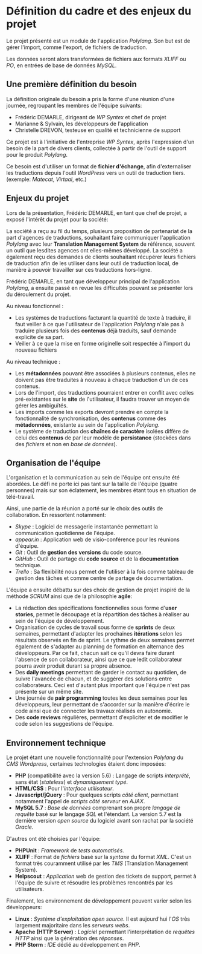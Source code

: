 # Définition du cadre et des enjeux du projet

Le projet présenté est un module de l'application *Polylang*. Son but est de gérer l'import, comme l'export, de fichiers de traduction.

Les données seront alors transformées de fichiers aux formats *XLIFF* ou *PO*, en entrées de base de données *MySQL*.

## Une première définition du besoin

La définition originale du besoin a pris la forme d'une réunion d'une journée, regroupant les membres de l'équipe suivants:

- Frédéric DEMARLE, dirigeant de *WP Syntex* et chef de projet
- Marianne & Sylvain, les développeurs de l'application
- Christelle DREVON, testeuse en qualité et technicienne de support

Ce projet est à l'initiative de l'entreprise *WP Syntex*, après l'expression d'un besoin de la part de divers clients, collectée à partir de l'outil de support pour le produit *Polylang*.

Ce besoin est d'utiliser un format de **fichier d'échange**, afin d'externaliser les traductions depuis l'outil *WordPress* vers un outil de traduction tiers. (exemple: *Matecat*, *Virtaal*, etc.)

## Enjeux du projet

Lors de la présentation, Frédéric DEMARLE, en tant que chef de projet, a exposé l'intérêt du projet pour la société:

La société a reçu au fil du temps, plusieurs proposition de partenariat de la part d'agences de traductions, souhaitant faire communiquer l'application *Polylang* avec leur **Translation Management System** de référence, souvent un outil que lesdites agences ont elles-mêmes développé. La société a également reçu des demandes de clients souhaitant récupérer leurs fichiers de traduction afin de les utiliser dans leur outil de traduction local, de manière à pouvoir travailler sur ces traductions hors-ligne.

Frédéric DEMARLE, en tant que développeur principal de l'application *Polylang*, a ensuite passé en revue les difficultés pouvant se présenter lors du déroulement du projet.

Au niveau fonctionnel :

- Les systèmes de traductions facturant la quantité de texte à traduire, il faut veiller à ce que l'utilisateur de l'application *Polylang* n'aie pas à traduire plusieurs fois des **contenus** déjà traduits, sauf demande explicite de sa part.
- Veiller à ce que la mise en forme originelle soit respectée à l'import du nouveau fichiers

Au niveau technique :

- Les **métadonnées** pouvant être associées à plusieurs contenus, elles ne doivent pas être traduites à nouveau à chaque traduction d'un de ces contenus.
- Lors de l'import, des traductions pourraient entrer en conflit avec celles pré-existantes sur le **site** de l'utilisateur, il faudra trouver un moyen de gérer les ambiguïtés.
- Les imports comme les exports devront prendre en compte la fonctionnalité de synchronisation, des **contenus** comme des **métadonnées**, existante au sein de l'application *Polylang*.
- Le système de traduction des **chaînes de caractère** isolées diffère de celui des **contenus** de par leur modèle de **persistance** (stockées dans des *fichiers* et non en *base de données*).

## Organisation de l'équipe

L'organisation et la communication au sein de l'équipe ont ensuite été abordées. Le défi ne porte ici pas tant sur la taille de l'équipe (quatre personnes) mais sur son éclatement, les membres étant tous en situation de télé-travail.

Ainsi, une partie de la réunion a porté sur le choix des outils de collaboration. En ressortent notamment:

- *Skype* : Logiciel de messagerie instantanée permettant la communication quotidienne de l'équipe.
- *appear.in* : Application web de visio-conférence pour les réunions d'équipe.
- *Git* : Outil de **gestion des versions** du code source.
- *GitHub* : Outil de partage du **code source** et de la **documentation** technique.
- *Trello* : Sa flexibilité nous permet de l'utiliser à la fois comme tableau de gestion des tâches et comme centre de partage de documentation.

L'équipe a ensuite débattu sur des choix de gestion de projet inspiré de la méthode *SCRUM* ainsi que de la philosophie **agile**:

- La rédaction des spécifications fonctionnelles sous forme d'**user stories**, permet le découpage et la répartition des tâches à réaliser au sein de l'équipe de développement.
- Organisation de cycles de travail sous forme de **sprints** de deux semaines, permettant d'adapter les prochaines **itérations** selon les résultats observés en fin de sprint. Le rythme de deux semaines permet également de s'adapter au planning de formation en alternance des développeurs. Par ce fait, chacun sait ce qu'il devra faire durant l'absence de son collaborateur, ainsi que ce que ledit collaborateur pourra avoir produit durant sa propre absence.
- Des **daily meetings** permettant de garder le contact au quotidien, de suivre l'avancée de chacun, et de suggérer des solutions entre collaborateurs. Ceci est d'autant plus important que l'équipe n'est pas présente sur un même site.
- Une journée de **pair programming** toutes les deux semaines pour les développeurs, leur permettant de s'accorder sur la manière d'écrire le code ainsi que de connecter les travaux réalisés en autonomie.
- Des **code reviews** régulières, permettant d'expliciter et de modifier le code selon les suggestions de l'équipe.

## Environnement technique

Le projet étant une nouvelle fonctionnalité pour l'extension *Polylang* du *CMS* *Wordpress*, certaines technologies étaient donc imposées:

- **PHP** (compatibilité avec la version 5.6) : Langage de scripts *interprété*, sans état (*stateless*) et *dynamiquement typé*.
- **HTML/CSS** : Pour l'*interface utilisateur*.
- **Javascript/jQuery** : Pour quelques scripts *côté client*, permettant notamment l'appel de *scripts* *côté serveur* en *AJAX*.
- **MySQL 5.7** : *Base de données* comprenant son propre *langage de requête* basé sur le langage *SQL* et l'étendant. La version 5.7 est la dernière version *open source* du logiciel avant son rachat par la société *Oracle*.

D'autres ont été choisies par l'équipe:

- **PHPUnit** : *Framework* de *tests automatisés*.
- **XLIFF** : Format de *fichiers* basé sur la *syntaxe* du format *XML*. C'est un format très couramment utilisé par les *TMS* (Translation Management System).
- **Helpscout** : *Application* web de gestion des tickets de support, permet à l'équipe de suivre et résoudre les problèmes rencontrés par les utilisateurs.

Finalement, les environnement de développement peuvent varier selon les développeurs:

- **Linux** : *Système d'exploitation* *open source*. Il est aujourd'hui l'*OS* très largement majoritaire dans les *serveurs webs*.
- **Apache (HTTP Server)** : *Logiciel* permettant l'interprétation de *requêtes HTTP* ainsi que la génération des *réponses*.
- **PHP Storm** : *IDE* dédié au développement en *PHP*.